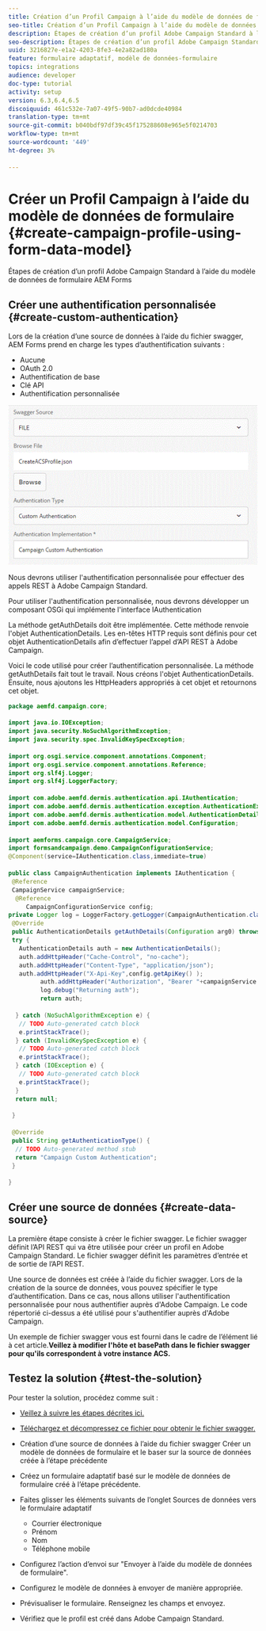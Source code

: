 ```yaml
---
title: Création d’un Profil Campaign à l’aide du modèle de données de formulaire
seo-title: Création d’un Profil Campaign à l’aide du modèle de données de formulaire
description: Étapes de création d’un profil Adobe Campaign Standard à l’aide du modèle de données de formulaire AEM Forms
seo-description: Étapes de création d’un profil Adobe Campaign Standard à l’aide du modèle de données de formulaire AEM Forms
uuid: 3216827e-e1a2-4203-8fe3-4e2a82ad180a
feature: formulaire adaptatif, modèle de données-formulaire
topics: integrations
audience: developer
doc-type: tutorial
activity: setup
version: 6.3,6.4,6.5
discoiquuid: 461c532e-7a07-49f5-90b7-ad0dcde40984
translation-type: tm+mt
source-git-commit: b040bdf97df39c45f175288608e965e5f0214703
workflow-type: tm+mt
source-wordcount: '449'
ht-degree: 3%

---
```



# Créer un Profil Campaign à l’aide du modèle de données de formulaire {#create-campaign-profile-using-form-data-model}

Étapes de création d’un profil Adobe Campaign Standard à l’aide du modèle de données de formulaire AEM Forms

## Créer une authentification personnalisée {#create-custom-authentication}

Lors de la création d’une source de données à l’aide du fichier swagger, AEM Forms prend en charge les types d’authentification suivants :

* Aucune
* OAuth 2.0
* Authentification de base
* Clé API
* Authentification personnalisée

![campaingfdm](assets/campaignfdm.gif)

Nous devrons utiliser l&#39;authentification personnalisée pour effectuer des appels REST à Adobe Campaign Standard.

Pour utiliser l&#39;authentification personnalisée, nous devrons développer un composant OSGi qui implémente l&#39;interface IAuthentication

La méthode getAuthDetails doit être implémentée. Cette méthode renvoie l&#39;objet AuthenticationDetails. Les en-têtes HTTP requis sont définis pour cet objet AuthenticationDetails afin d’effectuer l’appel d’API REST à Adobe Campaign.

Voici le code utilisé pour créer l’authentification personnalisée. La méthode getAuthDetails fait tout le travail. Nous créons l&#39;objet AuthenticationDetails. Ensuite, nous ajoutons les HttpHeaders appropriés à cet objet et retournons cet objet.

```java
package aemfd.campaign.core;

import java.io.IOException;
import java.security.NoSuchAlgorithmException;
import java.security.spec.InvalidKeySpecException;

import org.osgi.service.component.annotations.Component;
import org.osgi.service.component.annotations.Reference;
import org.slf4j.Logger;
import org.slf4j.LoggerFactory;

import com.adobe.aemfd.dermis.authentication.api.IAuthentication;
import com.adobe.aemfd.dermis.authentication.exception.AuthenticationException;
import com.adobe.aemfd.dermis.authentication.model.AuthenticationDetails;
import com.adobe.aemfd.dermis.authentication.model.Configuration;

import aemforms.campaign.core.CampaignService;
import formsandcampaign.demo.CampaignConfigurationService;
@Component(service=IAuthentication.class,immediate=true)

public class CampaignAuthentication implements IAuthentication {
 @Reference
 CampaignService campaignService;
  @Reference
     CampaignConfigurationService config;
private Logger log = LoggerFactory.getLogger(CampaignAuthentication.class);
 @Override
 public AuthenticationDetails getAuthDetails(Configuration arg0) throws AuthenticationException {
 try {
   AuthenticationDetails auth = new AuthenticationDetails();
   auth.addHttpHeader("Cache-Control", "no-cache");
   auth.addHttpHeader("Content-Type", "application/json");
   auth.addHttpHeader("X-Api-Key",config.getApiKey() );
         auth.addHttpHeader("Authorization", "Bearer "+campaignService.getAccessToken());
         log.debug("Returning auth");
         return auth;
   
  } catch (NoSuchAlgorithmException e) {
   // TODO Auto-generated catch block
   e.printStackTrace();
  } catch (InvalidKeySpecException e) {
   // TODO Auto-generated catch block
   e.printStackTrace();
  } catch (IOException e) {
   // TODO Auto-generated catch block
   e.printStackTrace();
  }
  return null;
  
 }

 @Override
 public String getAuthenticationType() {
  // TODO Auto-generated method stub
  return "Campaign Custom Authentication";
 }

}
```

## Créer une source de données {#create-data-source}

La première étape consiste à créer le fichier swagger. Le fichier swagger définit l’API REST qui va être utilisée pour créer un profil en Adobe Campaign Standard. Le fichier swagger définit les paramètres d’entrée et de sortie de l’API REST.

Une source de données est créée à l’aide du fichier swagger. Lors de la création de la source de données, vous pouvez spécifier le type d’authentification. Dans ce cas, nous allons utiliser l&#39;authentification personnalisée pour nous authentifier auprès d&#39;Adobe Campaign. Le code répertorié ci-dessus a été utilisé pour s&#39;authentifier auprès d&#39;Adobe Campaign.

Un exemple de fichier swagger vous est fourni dans le cadre de l’élément lié à cet article.**Veillez à modifier l&#39;hôte et basePath dans le fichier swagger pour qu&#39;ils correspondent à votre instance ACS.**

## Testez la solution {#test-the-solution}

Pour tester la solution, procédez comme suit :
* [Veillez à suivre les étapes décrites ici.](aem-forms-with-campaign-standard-getting-started-tutorial.md)
* [Téléchargez et décompressez ce fichier pour obtenir le fichier swagger.](assets/create-acs-profile-swagger-file.zip)
* Création d’une source de données à l’aide du fichier swagger
Créer un modèle de données de formulaire et le baser sur la source de données créée à l’étape précédente
* Créez un formulaire adaptatif basé sur le modèle de données de formulaire créé à l’étape précédente.
* Faites glisser les éléments suivants de l’onglet Sources de données vers le formulaire adaptatif

   * Courrier électronique
   * Prénom
   * Nom
   * Téléphone mobile

* Configurez l’action d’envoi sur &quot;Envoyer à l’aide du modèle de données de formulaire&quot;.
* Configurez le modèle de données à envoyer de manière appropriée.
* Prévisualiser le formulaire. Renseignez les champs et envoyez.
* Vérifiez que le profil est créé dans Adobe Campaign Standard.
